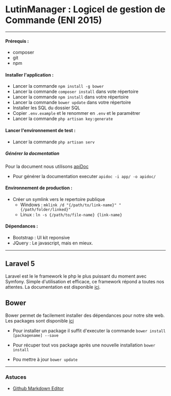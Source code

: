 # LutinManager : Logicel de gestion de Commande (ENI 2015)
---

#### Prérequis :

+ composer
+ git
+ npm

#### Installer l'application :

+ Lancer la commande `npm install -g bower`
+ Lancer la commande `composer install` dans vote répertoire
+ Lancer la commande `npm install` dans votre répertoire
+ Lancer la commande `bower update` dans votre répertoire
+ Installer les SQL du dossier SQL
+ Copier `.env.example` et le renommer en `.env` et le paramétrer
+ Lancer la commande `php artisan key:generate`

#### Lancer l'environnement de test :

+ Lancer la commande `php artisan serv`

##### Générer la docmentation

Pour la document nous utilisons [apiDoc](https://github.com/apidoc/apidoc)

+ Pour générer la documentation executer `apidoc -i app/ -o apidoc/`

#### Environnement de production :

+ Créer un symlink vers le repertoire publique
	+ Windows : `mklink /d "{/path/to/link-name}" "{/path/folder/linked}"`
	+ Linux : `ln -s {/path/to/file-name} {link-name}`

#### Dépendances :

+ Bootstrap : UI kit reponsive 
+ JQuery : Le javascript, mais en mieux.

----

## Laravel 5

Laravel est le le framework le php le plus puissant du moment avec Symfony.
Simple d'utilisation et efficace, ce framework répond a toutes nos attentes.
La documentation est disponible [ici](http://laravel.com/docs/5.1).

## Bower

Bower permet de facilement installer des dépendances pour notre site web.
Les packages sont disponible [ici](http://bower.io/search/)

+ Pour installer un package il suffit d'executer la commande `bower install [packagename] --save`

+ Pour récuper tout vos package après une nouvelle installation `bower install`
+ Pou mettre à jour `bower update`

----

### Astuces

+ [Github Markdown Editor](https://jbt.github.io/markdown-editor/)